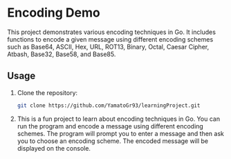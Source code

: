 # Encoding Demo

This project demonstrates various encoding techniques in Go. It includes functions to encode a given message using different encoding schemes such as Base64, ASCII, Hex, URL, ROT13, Binary, Octal, Caesar Cipher, Atbash, Base32, Base58, and Base85.

## Usage

1. Clone the repository:
   ```sh
   git clone https://github.com/YamatoGr93/learningProject.git
   
2. This is a fun project to learn about encoding techniques in Go. You can run the program and encode a message using different encoding schemes. The program will prompt you to enter a message and then ask you to choose an encoding scheme. The encoded message will be displayed on the console.